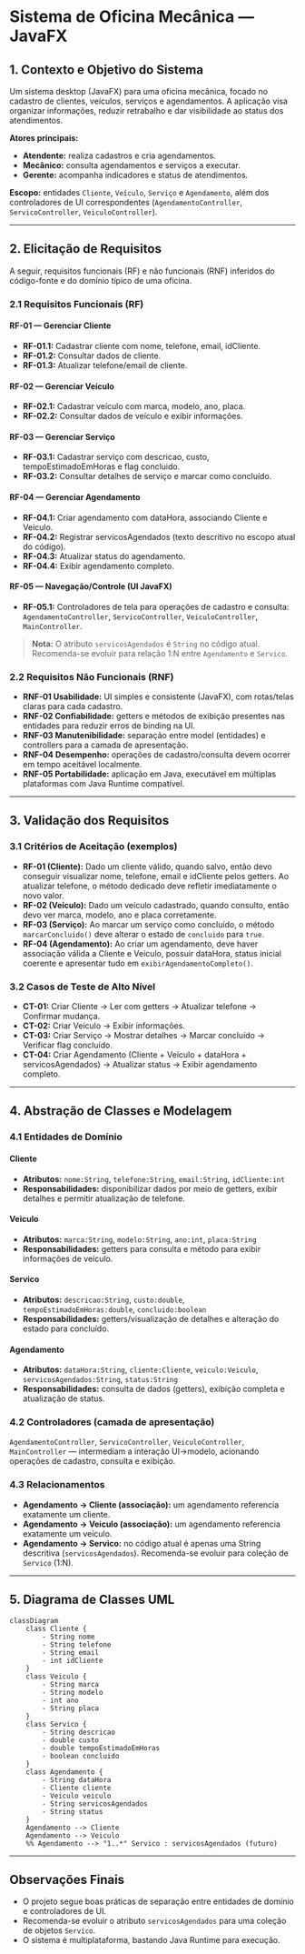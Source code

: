 # Sistema de Oficina Mecânica — JavaFX

## 1. Contexto e Objetivo do Sistema
Um sistema desktop (JavaFX) para uma oficina mecânica, focado no cadastro de clientes, veículos, serviços e agendamentos. A aplicação visa organizar informações, reduzir retrabalho e dar visibilidade ao status dos atendimentos.

**Atores principais:**
- **Atendente:** realiza cadastros e cria agendamentos.
- **Mecânico:** consulta agendamentos e serviços a executar.
- **Gerente:** acompanha indicadores e status de atendimentos.

**Escopo:** entidades `Cliente`, `Veículo`, `Serviço` e `Agendamento`, além dos controladores de UI correspondentes (`AgendamentoController`, `ServicoController`, `VeiculoController`).

---

## 2. Elicitação de Requisitos
A seguir, requisitos funcionais (RF) e não funcionais (RNF) inferidos do código-fonte e do domínio típico de uma oficina.

### 2.1 Requisitos Funcionais (RF)

#### RF-01 — Gerenciar Cliente
- **RF-01.1:** Cadastrar cliente com nome, telefone, email, idCliente.
- **RF-01.2:** Consultar dados de cliente.
- **RF-01.3:** Atualizar telefone/email de cliente.

#### RF-02 — Gerenciar Veículo
- **RF-02.1:** Cadastrar veículo com marca, modelo, ano, placa.
- **RF-02.2:** Consultar dados de veículo e exibir informações.

#### RF-03 — Gerenciar Serviço
- **RF-03.1:** Cadastrar serviço com descricao, custo, tempoEstimadoEmHoras e flag concluido.
- **RF-03.2:** Consultar detalhes de serviço e marcar como concluído.

#### RF-04 — Gerenciar Agendamento
- **RF-04.1:** Criar agendamento com dataHora, associando Cliente e Veiculo.
- **RF-04.2:** Registrar servicosAgendados (texto descritivo no escopo atual do código).
- **RF-04.3:** Atualizar status do agendamento.
- **RF-04.4:** Exibir agendamento completo.

#### RF-05 — Navegação/Controle (UI JavaFX)
- **RF-05.1:** Controladores de tela para operações de cadastro e consulta: `AgendamentoController`, `ServicoController`, `VeiculoController`, `MainController`.

> **Nota:** O atributo `servicosAgendados` é `String` no código atual. Recomenda-se evoluir para relação 1:N entre `Agendamento` e `Servico`.

### 2.2 Requisitos Não Funcionais (RNF)
- **RNF-01 Usabilidade:** UI simples e consistente (JavaFX), com rotas/telas claras para cada cadastro.
- **RNF-02 Confiabilidade:** getters e métodos de exibição presentes nas entidades para reduzir erros de binding na UI.
- **RNF-03 Manutenibilidade:** separação entre model (entidades) e controllers para a camada de apresentação.
- **RNF-04 Desempenho:** operações de cadastro/consulta devem ocorrer em tempo aceitável localmente.
- **RNF-05 Portabilidade:** aplicação em Java, executável em múltiplas plataformas com Java Runtime compatível.

---

## 3. Validação dos Requisitos

### 3.1 Critérios de Aceitação (exemplos)

- **RF-01 (Cliente):** Dado um cliente válido, quando salvo, então devo conseguir visualizar nome, telefone, email e idCliente pelos getters. Ao atualizar telefone, o método dedicado deve refletir imediatamente o novo valor.
- **RF-02 (Veículo):** Dado um veículo cadastrado, quando consulto, então devo ver marca, modelo, ano e placa corretamente.
- **RF-03 (Serviço):** Ao marcar um serviço como concluído, o método `marcarConcluido()` deve alterar o estado de `concluido` para `true`.
- **RF-04 (Agendamento):** Ao criar um agendamento, deve haver associação válida a Cliente e Veiculo, possuir dataHora, status inicial coerente e apresentar tudo em `exibirAgendamentoCompleto()`.

### 3.2 Casos de Teste de Alto Nível

- **CT-01:** Criar Cliente → Ler com getters → Atualizar telefone → Confirmar mudança.
- **CT-02:** Criar Veículo → Exibir informações.
- **CT-03:** Criar Serviço → Mostrar detalhes → Marcar concluído → Verificar flag concluído.
- **CT-04:** Criar Agendamento (Cliente + Veículo + dataHora + servicosAgendados) → Atualizar status → Exibir agendamento completo.

---

## 4. Abstração de Classes e Modelagem

### 4.1 Entidades de Domínio

#### Cliente
- **Atributos:** `nome:String`, `telefone:String`, `email:String`, `idCliente:int`
- **Responsabilidades:** disponibilizar dados por meio de getters, exibir detalhes e permitir atualização de telefone.

#### Veiculo
- **Atributos:** `marca:String`, `modelo:String`, `ano:int`, `placa:String`
- **Responsabilidades:** getters para consulta e método para exibir informações de veículo.

#### Servico
- **Atributos:** `descricao:String`, `custo:double`, `tempoEstimadoEmHoras:double`, `concluido:boolean`
- **Responsabilidades:** getters/visualização de detalhes e alteração do estado para concluído.

#### Agendamento
- **Atributos:** `dataHora:String`, `cliente:Cliente`, `veiculo:Veiculo`, `servicosAgendados:String`, `status:String`
- **Responsabilidades:** consulta de dados (getters), exibição completa e atualização de status.

### 4.2 Controladores (camada de apresentação)
`AgendamentoController`, `ServicoController`, `VeiculoController`, `MainController` — intermediam a interação UI→modelo, acionando operações de cadastro, consulta e exibição.

### 4.3 Relacionamentos

- **Agendamento → Cliente (associação):** um agendamento referencia exatamente um cliente.
- **Agendamento → Veiculo (associação):** um agendamento referencia exatamente um veículo.
- **Agendamento → Servico:** no código atual é apenas uma String descritiva (`servicosAgendados`). Recomenda-se evoluir para coleção de `Servico` (1:N).

---

## 5. Diagrama de Classes UML

```mermaid
classDiagram
	class Cliente {
		- String nome
		- String telefone
		- String email
		- int idCliente
	}
	class Veiculo {
		- String marca
		- String modelo
		- int ano
		- String placa
	}
	class Servico {
		- String descricao
		- double custo
		- double tempoEstimadoEmHoras
		- boolean concluido
	}
	class Agendamento {
		- String dataHora
		- Cliente cliente
		- Veiculo veiculo
		- String servicosAgendados
		- String status
	}
	Agendamento --> Cliente
	Agendamento --> Veiculo
	%% Agendamento --> "1..*" Servico : servicosAgendados (futuro)
```

---

## Observações Finais

- O projeto segue boas práticas de separação entre entidades de domínio e controladores de UI.
- Recomenda-se evoluir o atributo `servicosAgendados` para uma coleção de objetos `Servico`.
- O sistema é multiplataforma, bastando Java Runtime para execução.

